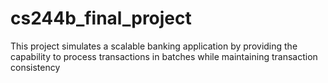 # cs244b_final_project
This project simulates a scalable banking application by providing the capability to process transactions in batches while maintaining transaction consistency
